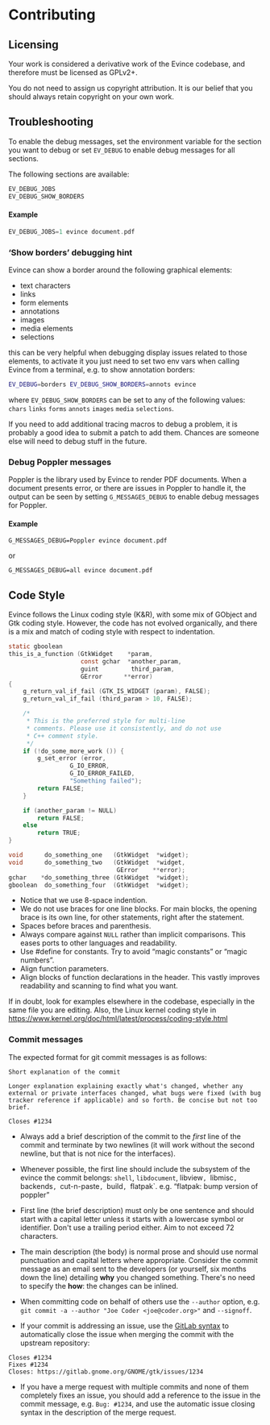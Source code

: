 # Contributing

## Licensing

Your work is considered a derivative work of the Evince codebase, and
therefore must be licensed as GPLv2+.

You do not need to assign us copyright attribution.
It is our belief that you should always retain copyright on your own work.

## Troubleshooting

To enable the debug messages, set the environment variable for the section
you want to debug or set `EV_DEBUG` to enable debug messages for all sections. 

The following sections are available:

```c
EV_DEBUG_JOBS
EV_DEBUG_SHOW_BORDERS
```

#### Example
```c
EV_DEBUG_JOBS=1 evince document.pdf
```

### ‘Show borders’ debugging hint

Evince can show a border around the following graphical elements:

 * text characters
 * links
 * form elements
 * annotations
 * images
 * media elements
 * selections

this can be very helpful when debugging display issues related to those
elements, to activate it you just need to set two env vars when calling
Evince from a terminal, e.g. to show annotation borders:

```sh
EV_DEBUG=borders EV_DEBUG_SHOW_BORDERS=annots evince
```

where `EV_DEBUG_SHOW_BORDERS` can be set to any of the following values:
`chars` `links` `forms` `annots` `images` `media` `selections`.

If you need to add additional tracing macros to debug a problem, it is
probably a good idea to submit a patch to add them. Chances are someone
else will need to debug stuff in the future.

### Debug Poppler messages

Poppler is the library used by Evince to render PDF documents. When a document
presents error, or there are issues in Poppler to handle it, the output can be
seen by setting `G_MESSAGES_DEBUG` to enable debug messages for Poppler.

#### Example

```
G_MESSAGES_DEBUG=Poppler evince document.pdf
```

or

``` 
G_MESSAGES_DEBUG=all evince document.pdf
```


## Code Style

Evince follows the Linux coding style (K&R), with some mix of GObject
and Gtk coding style. However, the code has not evolved organically, and
there is a mix and match of coding style with respect to indentation.

```c
static gboolean
this_is_a_function (GtkWidget    *param,
                    const gchar  *another_param,
                    guint         third_param,
                    GError      **error)
{
	g_return_val_if_fail (GTK_IS_WIDGET (param), FALSE);
	g_return_val_if_fail (third_param > 10, FALSE);

	/*
	 * This is the preferred style for multi-line
	 * comments. Please use it consistently, and do not use
	 * C++ comment style.
	 */
	if (!do_some_more_work ()) {
		g_set_error (error,
			     G_IO_ERROR,
			     G_IO_ERROR_FAILED,
			     "Something failed");
		return FALSE;
	}

	if (another_param != NULL)
		return FALSE;
	else
		return TRUE;
}
```

```c
void      do_something_one   (GtkWidget  *widget);
void      do_something_two   (GtkWidget  *widget,
                              GError    **error);
gchar    *do_something_three (GtkWidget  *widget);
gboolean  do_something_four  (GtkWidget  *widget);
```

 * Notice that we use 8-space indention.
 * We do not use braces for one line blocks. For main blocks, the
   opening brace is its own line, for other statements, right after
   the statement.
 * Spaces before braces and parenthesis.
 * Always compare against `NULL` rather than implicit comparisons.
   This eases ports to other languages and readability.
 * Use #define for constants. Try to avoid “magic constants” or
   “magic numbers”.
 * Align function parameters.
 * Align blocks of function declarations in the header. This
   vastly improves readability and scanning to find what you want.

If in doubt, look for examples elsewhere in the codebase, especially
in the same file you are editing.  Also, the Linux kernel coding style
in https://www.kernel.org/doc/html/latest/process/coding-style.html

### Commit messages

The expected format for git commit messages is as follows:

```plain
Short explanation of the commit

Longer explanation explaining exactly what's changed, whether any
external or private interfaces changed, what bugs were fixed (with bug
tracker reference if applicable) and so forth. Be concise but not too
brief.

Closes #1234
```

 - Always add a brief description of the commit to the _first_ line of
 the commit and terminate by two newlines (it will work without the
 second newline, but that is not nice for the interfaces).

 - Whenever possible, the first line should include the subsystem of
   the evince the commit belongs: `shell`, `libdocument`, libview`,
   `libmisc`, `backends`, `cut-n-paste`, `build`, `flatpak`.
   e.g. “flatpak: bump version of poppler”

 - First line (the brief description) must only be one sentence and
 should start with a capital letter unless it starts with a lowercase
 symbol or identifier. Don't use a trailing period either. Aim to not
 exceed 72 characters.

 - The main description (the body) is normal prose and should use normal
 punctuation and capital letters where appropriate. Consider the commit
 message as an email sent to the developers (or yourself, six months
 down the line) detailing **why** you changed something. There's no need
 to specify the **how**: the changes can be inlined.

 - When committing code on behalf of others use the `--author` option, e.g.
 `git commit -a --author "Joe Coder <joe@coder.org>"` and `--signoff`.

 - If your commit is addressing an issue, use the
 [GitLab syntax](https://docs.gitlab.com/ce/user/project/issues/automatic_issue_closing.html)
 to automatically close the issue when merging the commit with the upstream
 repository:

```plain
Closes #1234
Fixes #1234
Closes: https://gitlab.gnome.org/GNOME/gtk/issues/1234
```

 - If you have a merge request with multiple commits and none of them
 completely fixes an issue, you should add a reference to the issue in
 the commit message, e.g. `Bug: #1234`, and use the automatic issue
 closing syntax in the description of the merge request.

